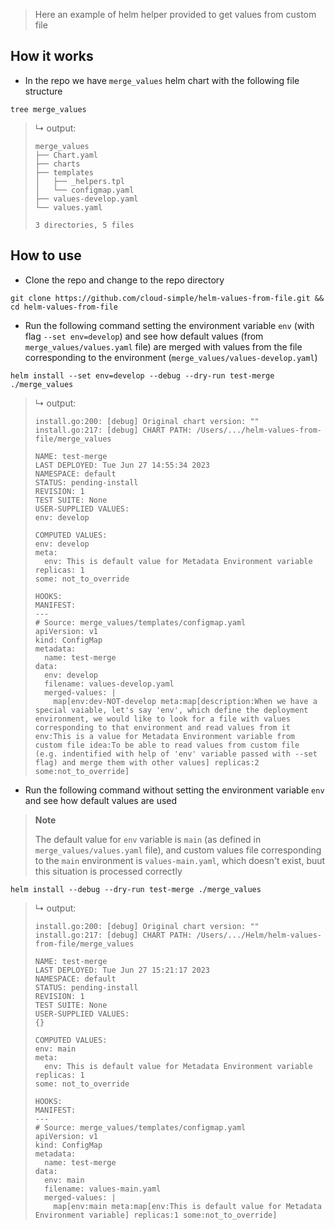 > Here an example of helm helper provided to get values from custom file

## How it works

* In the repo we have `merge_values` helm chart with the following file structure

```console
tree merge_values
```

<blockquote>

↳ output:
```
merge_values
├── Chart.yaml
├── charts
├── templates
│   ├── _helpers.tpl
│   └── configmap.yaml
├── values-develop.yaml
└── values.yaml

3 directories, 5 files
```
</blockquote>

## How to use

* Clone the repo and change to the repo directory

```console
git clone https://github.com/cloud-simple/helm-values-from-file.git && cd helm-values-from-file
```

* Run the following command setting the environment variable `env` (with flag `--set env=develop`) and see how default values (from `merge_values/values.yaml` file) are merged with values from the file corresponding to the environment (`merge_values/values-develop.yaml`)

```console
helm install --set env=develop --debug --dry-run test-merge ./merge_values
```

<blockquote>

↳ output:
```
install.go:200: [debug] Original chart version: ""
install.go:217: [debug] CHART PATH: /Users/.../helm-values-from-file/merge_values

NAME: test-merge
LAST DEPLOYED: Tue Jun 27 14:55:34 2023
NAMESPACE: default
STATUS: pending-install
REVISION: 1
TEST SUITE: None
USER-SUPPLIED VALUES:
env: develop

COMPUTED VALUES:
env: develop
meta:
  env: This is default value for Metadata Environment variable
replicas: 1
some: not_to_override

HOOKS:
MANIFEST:
---
# Source: merge_values/templates/configmap.yaml
apiVersion: v1
kind: ConfigMap
metadata:
  name: test-merge
data:
  env: develop
  filename: values-develop.yaml
  merged-values: |
    map[env:dev-NOT-develop meta:map[description:When we have a special vaiable, let's say 'env', which define the deployment environment, we would like to look for a file with values corresponding to that environment and read values from it env:This is a value for Metadata Environment variable from custom file idea:To be able to read values from custom file (e.g. indentified with help of 'env' variable passed with --set flag) and merge them with other values] replicas:2 some:not_to_override]
```
</blockquote>

* Run the following command without setting the environment variable `env` and see how default values are used

> **Note**
>
> The default value for `env` variable is `main` (as defined in `merge_values/values.yaml` file), and custom values file corresponding to the `main` environment is `values-main.yaml`, which doesn't exist, buut this situation is processed correctly

```console
helm install --debug --dry-run test-merge ./merge_values
```

<blockquote>

↳ output:
```
install.go:200: [debug] Original chart version: ""
install.go:217: [debug] CHART PATH: /Users/.../Helm/helm-values-from-file/merge_values

NAME: test-merge
LAST DEPLOYED: Tue Jun 27 15:21:17 2023
NAMESPACE: default
STATUS: pending-install
REVISION: 1
TEST SUITE: None
USER-SUPPLIED VALUES:
{}

COMPUTED VALUES:
env: main
meta:
  env: This is default value for Metadata Environment variable
replicas: 1
some: not_to_override

HOOKS:
MANIFEST:
---
# Source: merge_values/templates/configmap.yaml
apiVersion: v1
kind: ConfigMap
metadata:
  name: test-merge
data:
  env: main
  filename: values-main.yaml
  merged-values: |
    map[env:main meta:map[env:This is default value for Metadata Environment variable] replicas:1 some:not_to_override]
```
